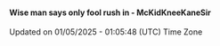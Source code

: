 #### Wise man says only fool rush in - McKidKneeKaneSir
Updated on 01/05/2025 - 01:05:48 (UTC) Time Zone
